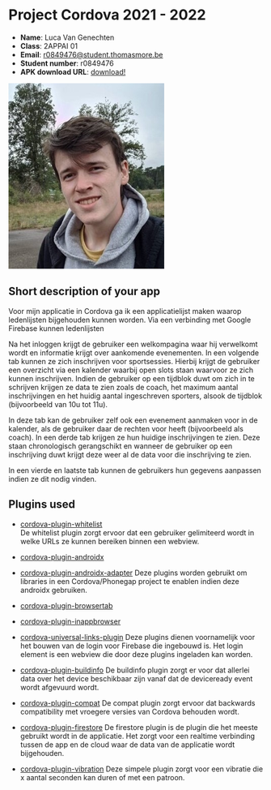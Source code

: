 # Project Cordova 2021 - 2022

- **Name**: Luca Van Genechten
- **Class**: 2APPAI 01
- **Email**: <a href="mailto:r0849476@student.thomasmore.be">r0849476@student.thomasmore.be</a>
- **Student number**: r0849476
- **APK download URL**: [download!](ledenlijstchirovorselaar.sinners.be/assets/LedenlijstChiroVorselaar.apk)

![Link to your profile photo](resources/me.jpg)

## Short description of your app

Voor mijn applicatie in Cordova ga ik een applicatielijst maken waarop ledenlijsten bijgehouden kunnen worden. Via een verbinding met Google Firebase kunnen ledenlijsten 

Na het inloggen krijgt de gebruiker een welkompagina waar hij verwelkomt wordt en informatie krijgt over aankomende evenementen.
In een volgende tab kunnen ze zich inschrijven voor sportsessies. Hierbij krijgt de gebruiker een overzicht via een kalender waarbij open slots staan waarvoor ze zich kunnen inschrijven. Indien de gebruiker op een tijdblok duwt om zich in te schrijven krijgen ze data te zien zoals de coach, het maximum aantal inschrijvingen en het huidig aantal ingeschreven sporters, alsook de tijdblok (bijvoorbeeld van 10u tot 11u).

In deze tab kan de gebruiker zelf ook een evenement aanmaken voor in de kalender, als de gebruiker daar de rechten voor heeft (bijvoorbeeld als coach).
In een derde tab krijgen ze hun huidige inschrijvingen te zien. Deze staan chronologisch gerangschikt en wanneer de gebruiker op een inschrijving duwt krijgt deze weer al de data voor die inschrijving te zien.

In een vierde en laatste tab kunnen de gebruikers hun gegevens aanpassen indien ze dit nodig vinden.

## Plugins used

- [cordova-plugin-whitelist](https://cordova.apache.org/docs/en/latest/reference/cordova-plugin-whitelist/)  
De whitelist plugin zorgt ervoor dat een gebruiker gelimiteerd wordt in welke URLs ze kunnen bereiken binnen een webview.

- [cordova-plugin-androidx](https://www.npmjs.com/package/cordova-plugin-androidx)
- [cordova-plugin-androidx-adapter](https://www.npmjs.com/package/cordova-plugin-androidx-adapter)
Deze plugins worden gebruikt om libraries in een Cordova/Phonegap project te enablen indien deze androidx gebruiken.

- [cordova-plugin-browsertab](https://github.com/google/cordova-plugin-browsertab)
- [cordova-plugin-inappbrowser](https://cordova.apache.org/docs/en/10.x/reference/cordova-plugin-inappbrowser/)
- [cordova-universal-links-plugin](https://www.npmjs.com/package/cordova-plugin-universal-links)
Deze plugins dienen voornamelijk voor het bouwen van de login voor Firebase die ingebouwd is. Het login element is een webview die door deze plugins ingeladen kan worden.

- [cordova-plugin-buildinfo](https://www.npmjs.com/package/cordova-plugin-buildinfo)
De buildinfo plugin zorgt er voor dat allerlei data over het device beschikbaar zijn vanaf dat de deviceready event wordt afgevuurd wordt.

- [cordova-plugin-compat](https://www.npmjs.com/package/cordova-plugin-compat)
De compat plugin zorgt ervoor dat backwards compatibility met vroegere versies van Cordova behouden wordt.

- [cordova-plugin-firestore](https://www.npmjs.com/package/cordova-plugin-firestore)
De firestore plugin is de plugin die het meeste gebruikt wordt in de applicatie. Het zorgt voor een realtime verbinding tussen de app en de cloud waar de data van de applicatie wordt bijgehouden.

- [cordova-plugin-vibration](https://www.npmjs.com/package/cordova-plugin-vibration)
Deze simpele plugin zorgt voor een vibratie die x aantal seconden kan duren of met een patroon.

